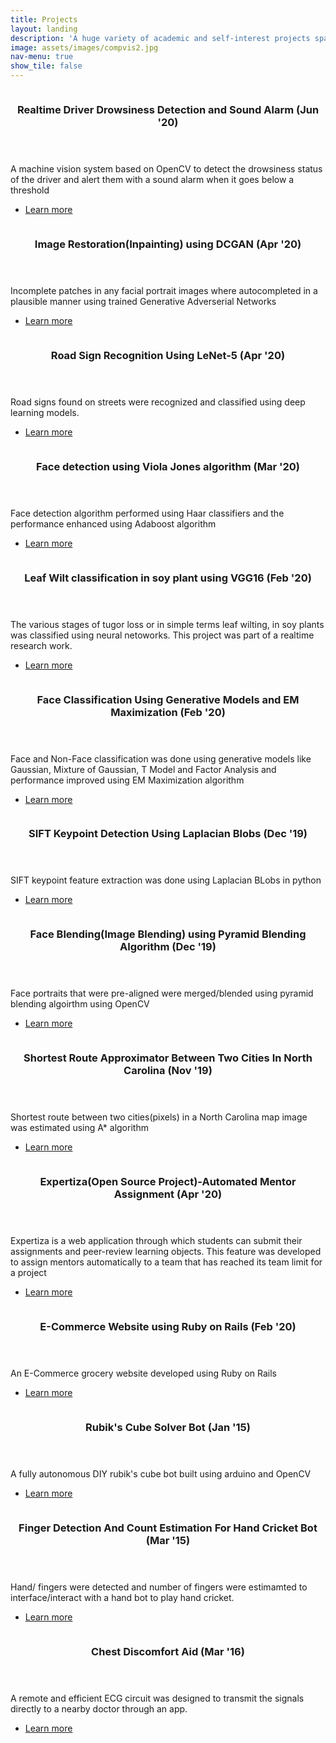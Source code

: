 ```yaml
---
title: Projects
layout: landing
description: 'A huge variety of academic and self-interest projects spanning over the domain of software development, computer vision, machine learning, deep learning'
image: assets/images/compvis2.jpg
nav-menu: true
show_tile: false
---
```


<!-- Main -->
<div id="main">

<!-- One -->

<!-- Two -->
<section id="two" class="spotlights">
	<section>
		<a href="generic.html" class="image">
			<img src="assets/images/drowsiness_2.jpg" alt="" data-position="center center" />
		</a>
		<div class="content">
			<div class="inner">
				<header class="major">
					<h3>Realtime Driver Drowsiness Detection and Sound Alarm (Jun '20)</h3>
				</header>
				<p>A machine vision system based on OpenCV to detect the drowsiness status of the driver and alert them with a sound alarm when it goes below a threshold</p>
				<ul class="actions">
					<li><a href="generic.html" class="button">Learn more</a></li>
				</ul>
			</div>
		</div>
	</section>
	<section>
		<a href="generic.html" class="image">
			<img src="assets/images/inpainting.jpg" alt="" data-position="top center" />
		</a>
		<div class="content">
			<div class="inner">
				<header class="major">
					<h3>Image Restoration(Inpainting) using DCGAN (Apr '20)</h3>
				</header>
				<p>Incomplete patches in any facial portrait images where autocompleted in a plausible manner using trained Generative Adverserial Networks</p>
				<ul class="actions">
					<li><a href="generic.html" class="button">Learn more</a></li>
				</ul>
			</div>
		</div>
	</section>
	<section>
		<a href="generic.html" class="image">
			<img src="assets/images/road_detection.jpeg" alt="" data-position="25% 25%" />
		</a>
		<div class="content">
			<div class="inner">
				<header class="major">
					<h3>Road Sign Recognition Using LeNet-5 (Apr '20)</h3>
				</header>
				<p>Road signs found on streets were recognized and classified using deep learning models.</p>
				<ul class="actions">
					<li><a href="generic.html" class="button">Learn more</a></li>
				</ul>
			</div>
		</div>
	</section>
	<section>
		<a href="generic.html" class="image">
			<img src="assets/images/haar.png" alt="" data-position="25% 25%" />
		</a>
		<div class="content">
			<div class="inner">
				<header class="major">
					<h3>Face detection using Viola Jones algorithm (Mar '20)</h3>
				</header>
				<p>Face detection algorithm performed using Haar classifiers and the performance enhanced using Adaboost algorithm</p>
				<ul class="actions">
					<li><a href="generic.html" class="button">Learn more</a></li>
				</ul>
			</div>
		</div>
	</section>	
	<section>
		<a href="generic.html" class="image">
			<img src="assets/images/soy_plant.jpeg" alt="" data-position="25% 25%" />
		</a>
		<div class="content">
			<div class="inner">
				<header class="major">
					<h3>Leaf Wilt classification in soy plant using VGG16 (Feb '20)</h3>
				</header>
				<p>The various stages of tugor loss or in simple terms leaf wilting, in soy plants was classified using neural netoworks. This project was part of a realtime research work.</p>
				<ul class="actions">
					<li><a href="generic.html" class="button">Learn more</a></li>
				</ul>
			</div>
		</div>
	</section>	
	<section>
    	<a href="generic.html" class="image">
    		<img src="assets/images/face_classification.png" alt="" data-position="25% 25%" />
    	</a>
    	<div class="content">
    		<div class="inner">
    			<header class="major">
    				<h3>Face Classification Using Generative Models and EM Maximization (Feb '20)</h3>
    			</header>
    			<p>Face and Non-Face classification was done using generative models like Gaussian, Mixture of Gaussian, T Model and Factor Analysis and performance improved using EM Maximization algorithm</p>
    			<ul class="actions">
    				<li><a href="generic.html" class="button">Learn more</a></li>
    			</ul>
    		</div>
    	</div>
    </section>	
	<section>
    	<a href="generic.html" class="image">
    		<img src="assets/images/sift.jpg" alt="" data-position="25% 25%" />
    	</a>
    	<div class="content">
    		<div class="inner">
    			<header class="major">
    				<h3>SIFT Keypoint Detection Using Laplacian Blobs (Dec '19)</h3>
    			</header>
    			<p>SIFT keypoint feature extraction was done using Laplacian BLobs in python</p>
    			<ul class="actions">
    				<li><a href="generic.html" class="button">Learn more</a></li>
    			</ul>
    		</div>
    	</div>
    </section>	
	<section>
    	<a href="generic.html" class="image">
    		<img src="assets/images/image_blending.jpg" alt="" data-position="25% 25%" />
    	</a>
    	<div class="content">
    		<div class="inner">
    			<header class="major">
    				<h3>Face Blending(Image Blending) using Pyramid Blending Algorithm (Dec '19)</h3>
    			</header>
    			<p>Face portraits that were pre-aligned were merged/blended using pyramid blending algoirthm using OpenCV</p>
    			<ul class="actions">
    				<li><a href="generic.html" class="button">Learn more</a></li>
    			</ul>
    		</div>
    	</div>
    </section>	
	<section>
    	<a href="generic.html" class="image">
    		<img src="assets/images/raod_map.jpg" alt="" data-position="25% 25%" />
    	</a>
    	<div class="content">
    		<div class="inner">
    			<header class="major">
    				<h3>Shortest Route Approximator Between Two Cities In North Carolina (Nov '19)</h3>
    			</header>
    			<p>Shortest route between two cities(pixels) in a North Carolina map image was estimated using A* algorithm</p>
    			<ul class="actions">
    				<li><a href="generic.html" class="button">Learn more</a></li>
    			</ul>
    		</div>
    	</div>
    </section>
	<section>
    	<a href="generic.html" class="image">
    		<img src="assets/images/expertiza.png" alt="" data-position="25% 25%" />
    	</a>
    	<div class="content">
    		<div class="inner">
    			<header class="major">
    				<h3>Expertiza(Open Source Project)-Automated Mentor Assignment (Apr '20)</h3>
    			</header>
    			<p>Expertiza is a web application through which students can submit their assignments and peer-review learning objects. This feature was developed to assign mentors automatically to a team that has reached its team limit for a project</p>
    			<ul class="actions">
    				<li><a href="generic.html" class="button">Learn more</a></li>
    			</ul>
    		</div>
    	</div>
    </section>	
	<section>
    	<a href="generic.html" class="image">
    		<img src="assets/images/e-commerce_2.png" alt="" data-position="25% 25%" />
    	</a>
    	<div class="content">
    		<div class="inner">
    			<header class="major">
    				<h3>E-Commerce Website using Ruby on Rails (Feb '20)</h3>
    			</header>
    			<p>An E-Commerce grocery website developed using Ruby on Rails</p>
    			<ul class="actions">
    				<li><a href="generic.html" class="button">Learn more</a></li>
    			</ul>
    		</div>
    	</div>
    </section>
	<section>
    	<a href="generic.html" class="image">
    		<img src="assets/images/rubiks_bot.jpg" alt="" data-position="25% 25%" />
    	</a>
    	<div class="content">
    		<div class="inner">
    			<header class="major">
    				<h3>Rubik's Cube Solver Bot (Jan '15)</h3>
    			</header>
    			<p>A fully autonomous DIY rubik's cube bot built using arduino and OpenCV</p>
    			<ul class="actions">
    				<li><a href="generic.html" class="button">Learn more</a></li>
    			</ul>
    		</div>
    	</div>
    </section>	
	<section>
    	<a href="generic.html" class="image">
    		<img src="assets/images/hand_detect.png" alt="" data-position="25% 25%" />
    	</a>
    	<div class="content">
    		<div class="inner">
    			<header class="major">
    				<h3>Finger Detection And Count Estimation For Hand Cricket Bot (Mar '15) </h3>
    			</header>
    			<p>Hand/ fingers were detected and number of fingers were estimamted to interface/interact with a hand bot to play hand cricket.</p>
    			<ul class="actions">
    				<li><a href="generic.html" class="button">Learn more</a></li>
    			</ul>
    		</div>
    	</div>
    </section>	
	<section>
    	<a href="generic.html" class="image">
    		<img src="assets/images/remote_ecg_2.png" alt="" data-position="25% 25%" />
    	</a>
    	<div class="content">
    		<div class="inner">
    			<header class="major">
    				<h3>Chest Discomfort Aid (Mar '16)</h3>
    			</header>
    			<p>A remote and efficient ECG circuit was designed to transmit the signals directly to a nearby doctor through an app.</p>
    			<ul class="actions">
    				<li><a href="generic.html" class="button">Learn more</a></li>
    			</ul>
    		</div>
    	</div>
    </section>											    				
</section>

</div>
